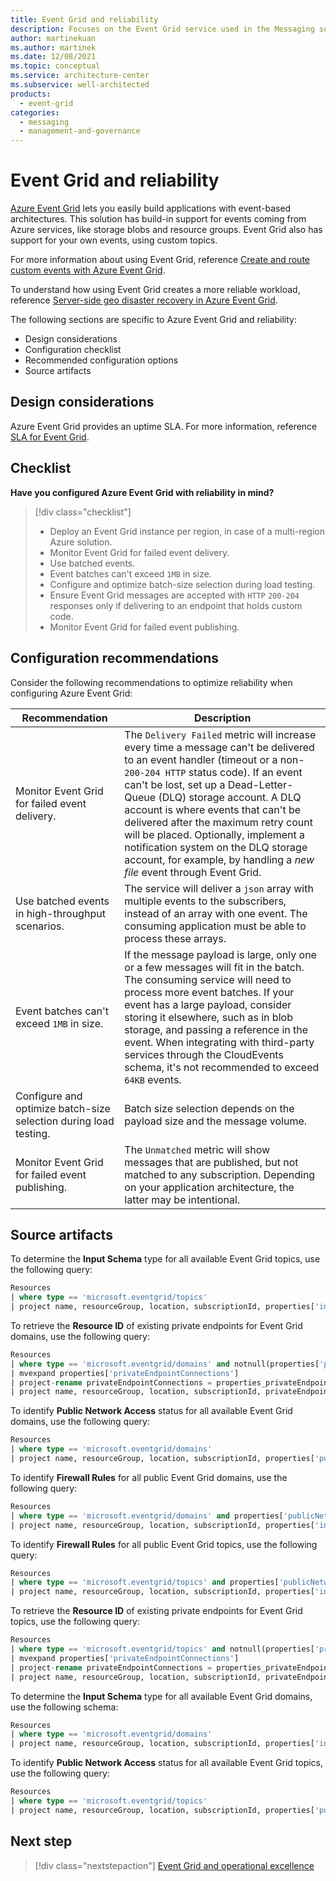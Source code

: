 ```yaml
---
title: Event Grid and reliability
description: Focuses on the Event Grid service used in the Messaging solution to provide best-practice, configuration recommendations, and design considerations related to Reliability.
author: martinekuan
ms.author: martinek
ms.date: 12/08/2021
ms.topic: conceptual
ms.service: architecture-center
ms.subservice: well-architected
products:
  - event-grid
categories:
  - messaging
  - management-and-governance
---
```


# Event Grid and reliability

[Azure Event Grid](/azure/event-grid/overview) lets you easily build applications with event-based architectures. This solution has build-in support for events coming from Azure services, like storage blobs and resource groups. Event Grid also has support for your own events, using custom topics.

For more information about using Event Grid, reference [Create and route custom events with Azure Event Grid](/azure/event-grid/custom-event-quickstart).

To understand how using Event Grid creates a more reliable workload, reference [Server-side geo disaster recovery in Azure Event Grid](/azure/event-grid/geo-disaster-recovery).

The following sections are specific to Azure Event Grid and reliability:

- Design considerations
- Configuration checklist
- Recommended configuration options
- Source artifacts

## Design considerations

Azure Event Grid provides an uptime SLA. For more information, reference [SLA for Event Grid](https://azure.microsoft.com/support/legal/sla/event-grid/v1_0/).

## Checklist

**Have you configured Azure Event Grid with reliability in mind?**

> [!div class="checklist"]
> - Deploy an Event Grid instance per region, in case of a multi-region Azure solution.
> - Monitor Event Grid for failed event delivery.
> - Use batched events.
> - Event batches can't exceed `1MB` in size.
> - Configure and optimize batch-size selection during load testing.
> - Ensure Event Grid messages are accepted with `HTTP` `200-204` responses only if delivering to an endpoint that holds custom code.
> - Monitor Event Grid for failed event publishing.

## Configuration recommendations

Consider the following recommendations to optimize reliability when configuring Azure Event Grid:

|Recommendation|Description|
|--------------|-----------|
|Monitor Event Grid for failed event delivery.|The `Delivery Failed` metric will increase every time a message can't be delivered to an event handler (timeout or a non-`200-204 HTTP` status code). If an event can't be lost, set up a Dead-Letter-Queue (DLQ) storage account. A DLQ account is where events that can't be delivered after the maximum retry count will be placed. Optionally, implement a notification system on the DLQ storage account, for example, by handling a *new file* event through Event Grid.|
|Use batched events in high-throughput scenarios.|The service will deliver a `json` array with multiple events to the subscribers, instead of an array with one event. The consuming application must be able to process these arrays.|
|Event batches can't exceed `1MB` in size.|If the message payload is large, only one or a few messages will fit in the batch. The consuming service will need to process more event batches. If your event has a large payload, consider storing it elsewhere, such as in blob storage, and passing a reference in the event. When integrating with third-party services through the CloudEvents schema, it's not recommended to exceed `64KB` events.|
|Configure and optimize batch-size selection during load testing.|Batch size selection depends on the payload size and the message volume.|
|Monitor Event Grid for failed event publishing.|The `Unmatched` metric will show messages that are published, but not matched to any subscription. Depending on your application architecture, the latter may be intentional.|

## Source artifacts

To determine the **Input Schema** type for all available Event Grid topics, use the following query:

```sql
Resources 
| where type == 'microsoft.eventgrid/topics'
| project name, resourceGroup, location, subscriptionId, properties['inputSchema']
```

To retrieve the **Resource ID** of existing private endpoints for Event Grid domains, use the following query:

```sql
Resources 
| where type == 'microsoft.eventgrid/domains' and notnull(properties['privateEndpointConnections']) 
| mvexpand properties['privateEndpointConnections'] 
| project-rename privateEndpointConnections = properties_privateEndpointConnections 
| project name, resourceGroup, location, subscriptionId, privateEndpointConnections['properties']['privateEndpoint']['id']
```

To identify **Public Network Access** status for all available Event Grid domains, use the following query:

```sql
Resources 
| where type == 'microsoft.eventgrid/domains' 
| project name, resourceGroup, location, subscriptionId, properties['publicNetworkAccess']
```

To identify **Firewall Rules** for all public Event Grid domains, use the following query:

```sql
Resources 
| where type == 'microsoft.eventgrid/domains' and properties['publicNetworkAccess'] == 'Enabled'
| project name, resourceGroup, location, subscriptionId, properties['inboundIpRules']
```

To identify **Firewall Rules** for all public Event Grid topics, use the following query:

```sql
Resources 
| where type == 'microsoft.eventgrid/topics' and properties['publicNetworkAccess'] == 'Enabled'
| project name, resourceGroup, location, subscriptionId, properties['inboundIpRules']
```

To retrieve the **Resource ID** of existing private endpoints for Event Grid topics, use the following query:

```sql
Resources 
| where type == 'microsoft.eventgrid/topics' and notnull(properties['privateEndpointConnections']) 
| mvexpand properties['privateEndpointConnections'] 
| project-rename privateEndpointConnections = properties_privateEndpointConnections 
| project name, resourceGroup, location, subscriptionId, privateEndpointConnections['properties']['privateEndpoint']['id']
```

To determine the **Input Schema** type for all available Event Grid domains, use the following schema:

```sql
Resources 
| where type == 'microsoft.eventgrid/domains'
| project name, resourceGroup, location, subscriptionId, properties['inputSchema']
```

To identify **Public Network Access** status for all available Event Grid topics, use the following query:

```sql
Resources 
| where type == 'microsoft.eventgrid/topics' 
| project name, resourceGroup, location, subscriptionId, properties['publicNetworkAccess']
```

## Next step

> [!div class="nextstepaction"]
> [Event Grid and operational excellence](operational-excellence.md)
